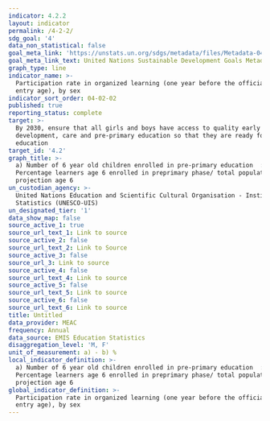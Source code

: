 ```yaml
---
indicator: 4.2.2
layout: indicator
permalink: /4-2-2/
sdg_goal: '4'
data_non_statistical: false
goal_meta_link: 'https://unstats.un.org/sdgs/metadata/files/Metadata-04-02-02.pdf '
goal_meta_link_text: United Nations Sustainable Development Goals Metadata (PDF 223 KB)
graph_type: line
indicator_name: >-
  Participation rate in organized learning (one year before the official primary
  entry age), by sex
indicator_sort_order: 04-02-02
published: true
reporting_status: complete
target: >-
  By 2030, ensure that all girls and boys have access to quality early childhood
  development, care and pre-primary education so that they are ready for primary
  education
target_id: '4.2'
graph_title: >-
  a) Number of 6 year old children enrolled in pre-primary education  : b)
  Percentage learners age 6 enrolled in preprimary phase/ total population
  projection age 6
un_custodian_agency: >-
  United Nations Education and Scientific Cultural Organisation - Institute of
  Statistics (UNESCO-UIS)
un_designated_tier: '1'
data_show_map: false
source_active_1: true
source_url_text_1: Link to source
source_active_2: false
source_url_text_2: Link to Source
source_active_3: false
source_url_3: Link to source
source_active_4: false
source_url_text_4: Link to source
source_active_5: false
source_url_text_5: Link to source
source_active_6: false
source_url_text_6: Link to source
title: Untitled
data_provider: MEAC
frequency: Annual
data_source: EMIS Education Statistics
disaggregation_level: 'M, F'
unit_of_measurement: a) - b) %
local_indicator_definition: >-
  a) Number of 6 year old children enrolled in pre-primary education  : b)
  Percentage learners age 6 enrolled in preprimary phase/ total population
  projection age 6
global_indicator_definition: >-
  Participation rate in organized learning (one year before the official primary
  entry age), by sex
---
```

